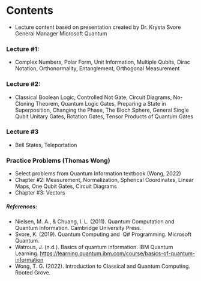 # Contents
* Lecture content based on presentation created by Dr. Krysta Svore General Manager Microsoft Quantum
### Lecture #1:
* Complex Numbers, Polar Form, Unit Information, Multiple Qubits, Dirac Notation, Orthonormality, Entanglement, Orthogonal Measurement
### Lecture #2:
* Classical Boolean Logic, Controlled Not Gate, Circuit Diagrams, No-Cloning Theorem, Quantum Logic Gates, Preparing a State in Superposition, Changing the Phase, The Bloch Sphere, General Single Qubit Unitary Gates, Rotation Gates, Tensor Products of Quantum Gates
### Lecture #3
* Bell States, Teleportation
### Practice Problems (Thomas Wong)
* Select problems from Quantum Information textbook (Wong, 2022)
* Chapter #2: Measurement, Normalization, Spherical Coordinates, Linear Maps, One Qubit Gates, Circuit Diagrams
* Chapter #3: Vectors
##### References:
* Nielsen, M. A., & Chuang, I. L. (2011). Quantum Computation and Quantum Information. Cambridge University Press. 
* Svore, K. (2019). Quantum Computing and  Q# Programming. Microsoft Quantum.
* Watrous, J. (n.d.). Basics of quantum information. IBM Quantum Learning. https://learning.quantum.ibm.com/course/basics-of-quantum-information 
* Wong, T. G. (2022). Introduction to Classical and Quantum Computing. Rooted Grove.

